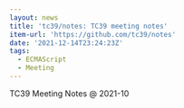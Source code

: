 ```yaml
---
layout: news
title: 'tc39/notes: TC39 meeting notes'
item-url: 'https://github.com/tc39/notes'
date: '2021-12-14T23:24:23Z'
tags:
  - ECMAScript
  - Meeting
---
```

TC39 Meeting Notes @ 2021-10

